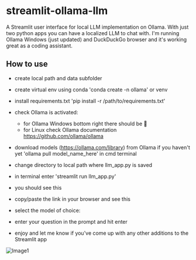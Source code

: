 # streamlit-ollama-llm
A Streamlit user interface for local LLM implementation on Ollama.  With just two python apps you can have a localized LLM to chat with.  I'm running Ollama Windows (just updated) and DuckDuckGo browser and it's working great as a coding assistant.

## How to use
- create local path and data subfolder 
- create virtual env using conda 'conda create -n ollama' or venv
- install requirements.txt 'pip install -r /path/to/requirements.txt'
- check Ollama is activated:
    - for Ollama Windows bottom right there should be 🦙
    - for Linux check Ollama documentation https://github.com/ollama/ollama
- download models (https://ollama.com/library) from Ollama if you haven't yet 'ollama pull model_name_here' in cmd terminal
- change directory to local path where llm_app.py is saved
- in terminal enter 'streamlit run llm_app.py'
- you should see this

- copy/paste the link in your browser and see this

- select the model of choice:

- enter your question in the prompt and hit enter

- enjoy and let me know if you've come up with any other additions to the Streamlit app

![Image1](https://github.com/romilan24/llama-index-RAG/blob/main/RAG_inference_pdfs.JPG)
